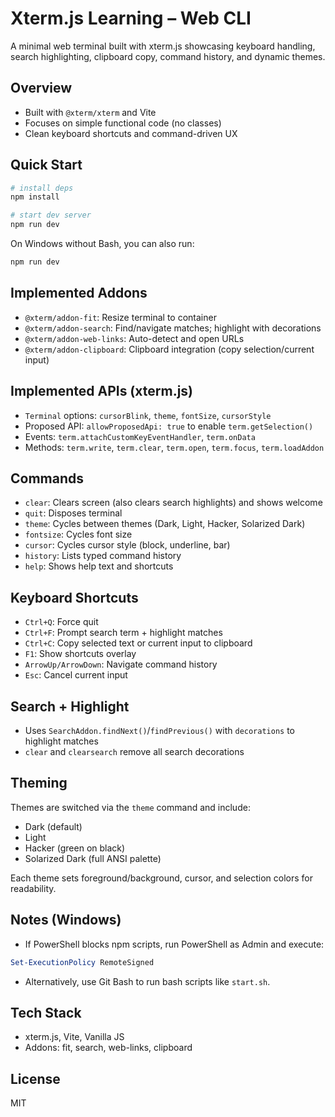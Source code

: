 # Xterm.js Learning – Web CLI

A minimal web terminal built with xterm.js showcasing keyboard handling, search highlighting, clipboard copy, command history, and dynamic themes.

## Overview
- Built with `@xterm/xterm` and Vite
- Focuses on simple functional code (no classes)
- Clean keyboard shortcuts and command-driven UX

## Quick Start
```bash
# install deps
npm install

# start dev server
npm run dev
```

On Windows without Bash, you can also run:
```bat
npm run dev
```

## Implemented Addons
- `@xterm/addon-fit`: Resize terminal to container
- `@xterm/addon-search`: Find/navigate matches; highlight with decorations
- `@xterm/addon-web-links`: Auto-detect and open URLs
- `@xterm/addon-clipboard`: Clipboard integration (copy selection/current input)

## Implemented APIs (xterm.js)
- `Terminal` options: `cursorBlink`, `theme`, `fontSize`, `cursorStyle`
- Proposed API: `allowProposedApi: true` to enable `term.getSelection()`
- Events: `term.attachCustomKeyEventHandler`, `term.onData`
- Methods: `term.write`, `term.clear`, `term.open`, `term.focus`, `term.loadAddon`

## Commands
- `clear`: Clears screen (also clears search highlights) and shows welcome
- `quit`: Disposes terminal
- `theme`: Cycles between themes (Dark, Light, Hacker, Solarized Dark)
- `fontsize`: Cycles font size
- `cursor`: Cycles cursor style (block, underline, bar)
- `history`: Lists typed command history
- `help`: Shows help text and shortcuts

## Keyboard Shortcuts
- `Ctrl+Q`: Force quit
- `Ctrl+F`: Prompt search term + highlight matches
- `Ctrl+C`: Copy selected text or current input to clipboard
- `F1`: Show shortcuts overlay
- `ArrowUp/ArrowDown`: Navigate command history
- `Esc`: Cancel current input

## Search + Highlight
- Uses `SearchAddon.findNext()`/`findPrevious()` with `decorations` to highlight matches
- `clear` and `clearsearch` remove all search decorations

## Theming
Themes are switched via the `theme` command and include:
- Dark (default)
- Light
- Hacker (green on black)
- Solarized Dark (full ANSI palette)

Each theme sets foreground/background, cursor, and selection colors for readability.

## Notes (Windows)
- If PowerShell blocks npm scripts, run PowerShell as Admin and execute:
```powershell
Set-ExecutionPolicy RemoteSigned
```
- Alternatively, use Git Bash to run bash scripts like `start.sh`.

## Tech Stack
- xterm.js, Vite, Vanilla JS
- Addons: fit, search, web-links, clipboard

## License
MIT